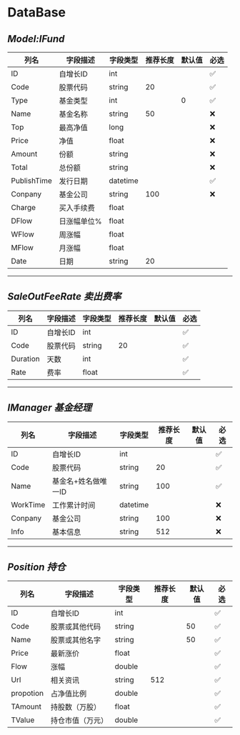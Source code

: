 # DataBase

## _Model:IFund_


| 列名 | 字段描述 | 字段类型 | 推荐长度 | 默认值 | 必选 |
| - | - | - | - | - | - |
| ID | 自增长ID | int |   |   | :white_check_mark: |
| Code | 股票代码 | string | 20 |   | :white_check_mark: |
| Type | 基金类型 | int |   | 0 | :white_check_mark: |
| Name | 基金名称 | string | 50 |   | :x: |
| Top | 最高净值 | long |   |   | :x: |
| Price | 净值 | float |   |   | :x: |
| Amount | 份额 | string |   |   | :x: |
| Total | 总份额 | string |   |   | :x: |
| PublishTime | 发行日期 | datetime |   |   | :white_check_mark: |
| Conpany | 基金公司 | string | 100 |   | :x: |
| Charge | 买入手续费 | float |   |   |   |
| DFlow | 日涨幅单位% | float |   |   |   |
| WFlow | 周涨幅 | float |   |   |   |
| MFlow | 月涨幅 | float |   |   |   |
| Date | 日期 | string | 20 |   |   |

---

## _SaleOutFeeRate 卖出费率_


| 列名 | 字段描述 | 字段类型 | 推荐长度 | 默认值 | 必选 |
| - | - | - | - | - | - |
| ID | 自增长ID | int |   |   | :white_check_mark: |
| Code | 股票代码 | string | 20 |   | :white_check_mark: |
| Duration | 天数 | int |   |   | :white_check_mark: |
| Rate | 费率 | float |   |   | :white_check_mark: |

---

## _IManager 基金经理_


| 列名 | 字段描述 | 字段类型 | 推荐长度 | 默认值 | 必选 |
| - | - | - | - | - | - |
| ID | 自增长ID | int |   |   | :white_check_mark: |
| Code | 股票代码 | string | 20 |   | :white_check_mark: |
| Name | 基金名+姓名做唯一ID | string | 100 |   | :white_check_mark: |
| WorkTime | 工作累计时间 | datetime |   |   | :x: |
| Conpany | 基金公司 | string | 100 |   | :x: |
| Info | 基本信息 | string | 512 |   | :x: |

---

## _Position 持仓_


| 列名 | 字段描述 | 字段类型 | 推荐长度 | 默认值 | 必选 |
| - | - | - | - | - | - |
| ID | 自增长ID | int |   |   | :white_check_mark: |
| Code | 股票或其他代码 | string |   | 50 | :white_check_mark: |
| Name | 股票或其他名字 | string |   | 50 | :white_check_mark: |
| Price | 最新涨价 | float |   |   | :white_check_mark: |
| Flow | 涨幅 | double |   |   | :white_check_mark: |
| Url | 相关资讯 | string | 512 |   | :white_check_mark: |
| propotion | 占净值比例 | double |   |   | :white_check_mark: |
| TAmount | 持股数（万股） | float |   |   | :white_check_mark: |
| TValue | 持仓市值（万元） | double |   |   | :white_check_mark: |
